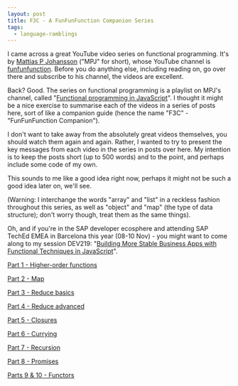 ```yaml
---
layout: post
title: F3C - A FunFunFunction Companion Series
tags:
  - language-ramblings
---
```

I came across a great YouTube video series on functional programming. It's by [Mattias P Johansson](http://twitter.com/mpjme) ("MPJ" for short), whose YouTube channel is [funfunfunction](https://www.youtube.com/channel/UCO1cgjhGzsSYb1rsB4bFe4Q). Before you do anything else, including reading on, go over there and subscribe to his channel, the videos are excellent. 

Back? Good. The series on functional programming is a playlist on MPJ's channel, called "[Functional programming in JavaScript](https://www.youtube.com/playlist?list=PL0zVEGEvSaeEd9hlmCXrk5yUyqUag-n84)". I thought it might be a nice exercise to summarise each of the videos in a series of posts here, sort of like a companion guide (hence the name "F3C" - "FunFunFunction Companion").

I don't want to take away from the absolutely great videos themselves, you should watch them again and again. Rather, I wanted to try to present the key messages from each video in the series in posts over here. My intention is to keep the posts short (up to 500 words) and to the point, and perhaps include some code of my own.

This sounds to me like a good idea right now, perhaps it might not be such a good idea later on, we'll see. 

(Warning: I interchange the words "array" and "list" in a reckless fashion throughout this series, as well as "object" and "map" (the type of data structure); don't worry though, treat them as the same things).

Oh, and if you're in the SAP developer ecosphere and attending SAP TechEd EMEA in Barcelona this year (08-10 Nov) - you might want to come along to my session DEV219: "[Building More Stable Business Apps with Functional Techniques in JavaScript](https://sessioncatalog.sapevents.com/go/agendabuilder.sessions/?l=133&sid=37706_0&locale=en_US)".

[Part 1 - Higher-order functions](/blog/posts/2016/10/02/f3c-part-1-higher-order-functions/)

[Part 2 - Map](/blog/posts/2016/10/02/f3c-part-2-map/)

[Part 3 - Reduce basics](/blog/posts/2016/10/02/f3c-part-3-reduce-basics/)

[Part 4 - Reduce advanced](/blog/posts/2016/10/02/f3c-part-4-reduce-advanced/)

[Part 5 - Closures](/blog/posts/2016/10/02/f3c-part-5-closures/)

[Part 6 - Currying](/blog/posts/2016/10/03/f3c-part-6-currying/)

[Part 7 - Recursion](/blog/posts/2016/10/04/f3c-part-7-recursion/)

[Part 8 - Promises](/blog/posts/2016/10/16/f3c-part-8-promises/)

[Parts 9 & 10 - Functors](/blog/posts/2016/10/19/f3c-parts-9-and-10-functors/)
